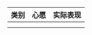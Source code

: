 | 类别 | 心愿 | 实际表现 |
| ------ | ------ | ---------- |
|      |      |          |
|      |      |          |